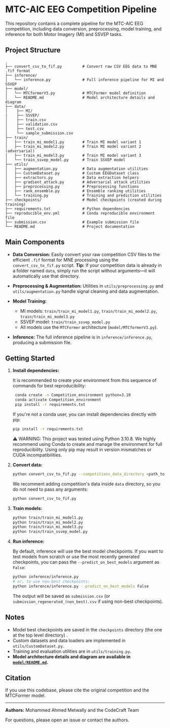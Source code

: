 # MTC-AIC EEG Competition Pipeline

This repository contains a complete pipeline for the MTC-AIC EEG competition, including data conversion, preprocessing, model training, and inference for both Motor Imagery (MI) and SSVEP tasks.

## Project Structure

```
.
├── convert_csv_to_fif.py         # Convert raw CSV EEG data to MNE .fif format
├── inference/
│   └── inference.py              # Full inference pipeline for MI and SSVEP
├── model/
│   └── MTCformerV3.py            # MTCFormer model definition
│   └── README.md                 # Model architecture details and diagram
├── data/
│    ├── MI/
|    ├── SSVEP/
│    ├── train.csv
│    ├── validation.csv
│    ├── test.csv
│    └── sample_submission.csv 
├── train/
│   ├── train_mi_model1.py        # Train MI model variant 1
│   ├── train_mi_model2.py        # Train MI model variant 2 (adversarial)
│   ├── train_mi_model3.py        # Train MI model variant 3
│   └── train_ssvep_model.py      # Train SSVEP model
├── utils/
│   ├── augmentation.py           # Data augmentation utilities
│   ├── CustomDataset.py          # Custom EEGDataset class
│   ├── extractors.py             # Data extraction helpers
│   ├── gradient_attack.py        # Adversarial attack utilities
│   ├── preprocessing.py          # Preprocessing functions
│   ├── rank_ensemble.py          # Ensemble ranking utilities
│   └── training.py               # Training and prediction utilities
├── checkpoints/                  # Model checkpoints (created during training)
├── requirements.txt              # Python dependencies
├── reproducible_env.yml          # Conda reproducible environment file
├── submission.csv                # Example submission file
└── README.md                     # Project documentation
```

## Main Components

- **Data Conversion:**
Easily convert your raw competition CSV files to the efficient `.fif` format for MNE processing using the `convert_csv_to_fif.py` script.
**Tip:** If your competition data is already in a folder named `data`, simply run the script without arguments—it will automatically use that directory.
  
- **Preprocessing & Augmentation:**
  Utilities in `utils/preprocessing.py` and `utils/augmentation.py` handle signal cleaning and data augmentation.

- **Model Training:**
  - MI models: `train/train_mi_model1.py`, `train/train_mi_model2.py`, `train/train_mi_model3.py`
  - SSVEP model: `train/train_ssvep_model.py`
  - All models use the `MTCFormer` architecture (`model/MTCformerV3.py`).

- **Inference:**
  The full inference pipeline is in `inference/inference.py`, producing a submission file.

## Getting Started


1. **Install dependencies:**
   
   It is recommended to create your environment from this sequence of commands for best reproducibility:
   ```sh
    conda create -n Competition_environment python=3.10
    conda activate Competition_environment
    pip install -r requirements.txt
   ```
    
   If you're not a conda user, you can install dependencies directly with pip:

   ```sh
   pip install -r requirements.txt
   ```
  
   ⚠️ WARNING:
   This project was tested using Python 3.10.8.
   We highly recommend using Conda to create and manage the environment 
   for full reproducibility. 
   Using only pip may result in version mismatches or CUDA incompatibilities.


   
3. **Convert data:**

   ```sh
   python convert_csv_to_fif.py --competitions_data_directory <path_to_competition_data>
   ```
  
   We recomment adding competition's data inside `data` directory, so you do not need to pass any arguments:

   ```sh
   python convert_csv_to_fif.py
   ```

4. **Train models:**

   ```sh
   python train/train_mi_model1.py
   python train/train_mi_model2.py
   python train/train_mi_model3.py
   python train/train_ssvep_model.py
   ```

5. **Run inference:**

   By default, inference will use the best model checkpoints. If you want to test models from scratch or use the most recently generated checkpoints, you can pass the `--predict_on_best_models` argument as `False`:

   ```sh
   python inference/inference.py
   # or, to use non-best checkpoints:
   python inference/inference.py --predict_on_best_models False
   ```

   The output will be saved as `submission.csv` (or `submission_regenerated_(non_best).csv` if using non-best checkpoints).

## Notes

- Model best checkpoints are saved in the `checkpoints` directory (the one at the top level directory) .
- Custom datasets and data loaders are implemented in `utils/CustomDataset.py`.
- Training and evaluation utilities are in `utils/training.py`.
- **Model architecture details and diagram are available in [`model/README.md`](model/README.md).**


## Citation

If you use this codebase, please cite the original competition and the MTCFormer model.

---

**Authors:**
Mohammed Ahmed Metwally and the CodeCraft Team

For questions, please open an issue or contact the authors.
